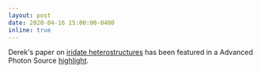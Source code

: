 ```yaml
---
layout: post
date: 2020-04-16 15:00:00-0400
inline: true
---
```


Derek's paper on [iridate heterostructures](/publications/#meyers2019magnetism) has been featured in a Advanced Photon Source [highlight](https://www.aps.anl.gov/APS-Science-Highlight/2020-04-28/controlling-magnetism-in-superlattices-via-structural-distortions).
